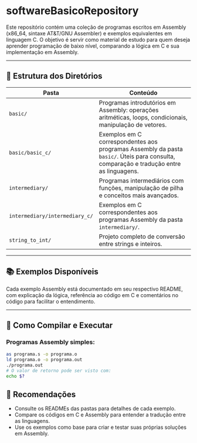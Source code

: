 # softwareBasicoRepository

Este repositório contém uma coleção de programas escritos em Assembly (x86_64, sintaxe AT&T/GNU Assembler) e exemplos equivalentes em linguagem C. O objetivo é servir como material de estudo para quem deseja aprender programação de baixo nível, comparando a lógica em C e sua implementação em Assembly.

---

## 📂 Estrutura dos Diretórios

| Pasta                    | Conteúdo                                                              |
|--------------------------|-----------------------------------------------------------------------|
| `basic/`                 | Programas introdutórios em Assembly: operações aritméticas, loops, condicionais, manipulação de vetores. |
| `basic/basic_c/`         | Exemplos em C correspondentes aos programas Assembly da pasta `basic/`. Úteis para consulta, comparação e tradução entre as linguagens. |
| `intermediary/`          | Programas intermediários com funções, manipulação de pilha e conceitos mais avançados. |
| `intermediary/intermediary_c/` | Exemplos em C correspondentes aos programas Assembly da pasta `intermediary/`. |
| `string_to_int/`         | Projeto completo de conversão entre strings e inteiros. |

---

## 📚 Exemplos Disponíveis

Cada exemplo Assembly está documentado em seu respectivo README, com explicação da lógica, referência ao código em C e comentários no código para facilitar o entendimento.

---

## 🔧 Como Compilar e Executar

### Programas Assembly simples:
```bash
as programa.s -o programa.o
ld programa.o -o programa.out
./programa.out
# O valor de retorno pode ser visto com:
echo $?
```

## 📖 Recomendações
- Consulte os READMEs das pastas para detalhes de cada exemplo.
- Compare os códigos em C e Assembly para entender a tradução entre as linguagens.
- Use os exemplos como base para criar e testar suas próprias soluções em Assembly.
